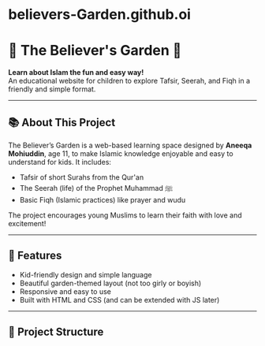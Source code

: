 # believers-Garden.github.oi
# 🌸 The Believer's Garden 🌸

**Learn about Islam the fun and easy way!**  
An educational website for children to explore Tafsir, Seerah, and Fiqh in a friendly and simple format.

---

## 📚 About This Project

The Believer’s Garden is a web-based learning space designed by **Aneeqa Mohiuddin**, age 11, to make Islamic knowledge enjoyable and easy to understand for kids. It includes:

- Tafsir of short Surahs from the Qur'an
- The Seerah (life) of the Prophet Muhammad ﷺ
- Basic Fiqh (Islamic practices) like prayer and wudu

The project encourages young Muslims to learn their faith with love and excitement!

---

## 🌟 Features

- Kid-friendly design and simple language
- Beautiful garden-themed layout (not too girly or boyish)
- Responsive and easy to use
- Built with HTML and CSS (and can be extended with JS later)

---

## 📂 Project Structure
